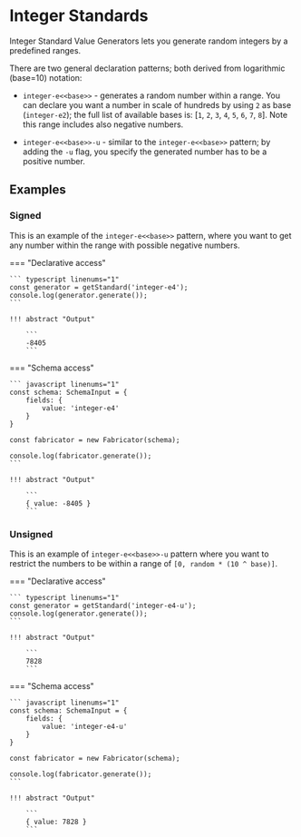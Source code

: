 # Integer Standards

Integer Standard Value Generators lets you generate random integers by a
predefined ranges.

There are two general declaration patterns; both derived from
logarithmic (base=10) notation:

- `integer-e<<base>>` - generates a random number within a range.
  You can declare you want a number in scale of hundreds by using `2`
  as base (`integer-e2`); the full list of available bases is:
  [`1`, `2`, `3`, `4`, `5`, `6`, `7`, `8`]. Note this range includes
  also negative numbers.

- `integer-e<<base>>-u` - similar to the `integer-e<<base>>` pattern;
  by adding the `-u` flag, you specify the generated number has to be
  a positive number.

## Examples

### Signed

This is an example of the `integer-e<<base>>` pattern, where you
want to get any number within the range with possible negative numbers.

=== "Declarative access"

    ``` typescript linenums="1"
    const generator = getStandard('integer-e4');
    console.log(generator.generate());
    ```

    !!! abstract "Output"

        ```
        -8405
        ```

=== "Schema access"

    ``` javascript linenums="1"
    const schema: SchemaInput = {
        fields: {
            value: 'integer-e4'
        }
    }

    const fabricator = new Fabricator(schema);

    console.log(fabricator.generate());
    ```

    !!! abstract "Output"

        ```
        { value: -8405 }
        ```

### Unsigned

This is an example of `integer-e<<base>>-u` pattern where you want
to restrict the numbers to be within a range of `[0, random * (10 ^ base)]`.

=== "Declarative access"

    ``` typescript linenums="1"
    const generator = getStandard('integer-e4-u');
    console.log(generator.generate());
    ```

    !!! abstract "Output"

        ```
        7828
        ```

=== "Schema access"

    ``` javascript linenums="1"
    const schema: SchemaInput = {
        fields: {
            value: 'integer-e4-u'
        }
    }

    const fabricator = new Fabricator(schema);

    console.log(fabricator.generate());
    ```

    !!! abstract "Output"

        ```
        { value: 7828 }
        ```
